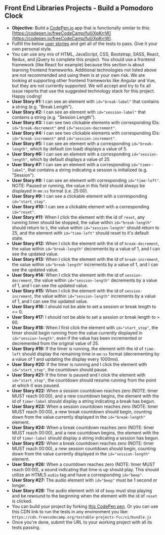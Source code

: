 ## Front End Libraries Projects - Build a Pomodoro Clock

- **Objective:** Build a [CodePen.io](https://codepen.io) app that is
  functionally similar to this:
  [https://codepen.io/freeCodeCamp/full/XpKrrW](https://codepen.io/freeCodeCamp/full/XpKrrW).
- Fulfill the below [user stories](https://en.wikipedia.org/wiki/User_story) and
  get all of the tests to pass. Give it your own personal style.
- You can use any mix of HTML, JavaScript, CSS, Bootstrap, SASS, React, Redux,
  and jQuery to complete this project. You should use a frontend framework (like
  React for example) because this section is about learning frontend frameworks.
  Additional technologies not listed above are not recommended and using them is
  at your own risk. We are looking at supporting other frontend frameworks like
  Angular and Vue, but they are not currently supported. We will accept and try
  to fix all issue reports that use the suggested technology stack for this
  project. Happy coding!
- **User Story #1:** I can see an element with `id="break-label"` that contains
  a string (e.g. "Break Length").
- **User Story #2:** I can see an element with `id="session-label"` that
  contains a string (e.g. "Session Length").
- **User Story #3:** I can see two clickable elements with corresponding IDs:
  `id="break-decrement"` and `id="session-decrement"`.
- **User Story #4:** I can see two clickable elements with corresponding IDs:
  `id="break-increment"` and `id="session-increment"`.
- **User Story #5:** I can see an element with a corresponding
  `id="break-length"`, which by default (on load) displays a value of 5.
- **User Story #6:** I can see an element with a corresponding
  `id="session-length"`, which by default displays a value of 25.
- **User Story #7:** I can see an element with a corresponding
  `id="timer-label"`, that contains a string indicating a session is initialized
  (e.g. "Session").
- **User Story #8:** I can see an element with corresponding `id="time-left"`.
  NOTE: Paused or running, the value in this field should always be displayed in
  `mm:ss` format (i.e. 25:00).
- **User Story #9:** I can see a clickable element with a corresponding
  `id="start_stop"`.
- **User Story #10:** I can see a clickable element with a corresponding
  `id="reset"`.
- **User Story #11:** When I click the element with the id of `reset`, any
  running timer should be stopped, the value within `id="break-length"` should
  return to `5`, the value within `id="session-length"` should return to 25, and
  the element with `id="time-left"` should reset to it's default state.
- **User Story #12:** When I click the element with the id of `break-decrement`,
  the value within `id="break-length"` decrements by a value of 1, and I can see
  the updated value.
- **User Story #13:** When I click the element with the id of `break-increment`,
  the value within `id="break-length"` increments by a value of 1, and I can see
  the updated value.
- **User Story #14:** When I click the element with the id of
  `session-decrement`, the value within `id="session-length"` decrements by a
  value of 1, and I can see the updated value.
- **User Story #15:** When I click the element with the id of
  `session-increment`, the value within `id="session-length"` increments by a
  value of 1, and I can see the updated value.
- **User Story #16:** I should not be able to set a session or break length to
  <= 0.
- **User Story #17:** I should not be able to set a session or break length
  to > 60.
- **User Story #18:** When I first click the element with `id="start_stop"`, the
  timer should begin running from the value currently displayed in
  `id="session-length"`, even if the value has been incremented or decremented
  from the original value of 25.
- **User Story #19:** If the timer is running, the element with the id of
  `time-left` should display the remaining time in `mm:ss` format (decrementing
  by a value of 1 and updating the display every 1000ms).
- **User Story #20:** If the timer is running and I click the element with
  `id="start_stop"`, the countdown should pause.
- **User Story #21:** If the timer is paused and I click the element with
  `id="start_stop"`, the countdown should resume running from the point at which
  it was paused.
- **User Story #22:** When a session countdown reaches zero (NOTE: timer MUST
  reach 00:00), and a new countdown begins, the element with the id of
  `timer-label` should display a string indicating a break has begun.
- **User Story #23:** When a session countdown reaches zero (NOTE: timer MUST
  reach 00:00), a new break countdown should begin, counting down from the value
  currently displayed in the `id="break-length"` element.
- **User Story #24:** When a break countdown reaches zero (NOTE: timer MUST
  reach 00:00), and a new countdown begins, the element with the id of
  `timer-label` should display a string indicating a session has begun.
- **User Story #25:** When a break countdown reaches zero (NOTE: timer MUST
  reach 00:00), a new session countdown should begin, counting down from the
  value currently displayed in the `id="session-length"` element.
- **User Story #26:** When a countdown reaches zero (NOTE: timer MUST reach
  00:00), a sound indicating that time is up should play. This should utilize an
  HTML5 `audio` tag and have a corresponding `id="beep"`.
- **User Story #27:** The audio element with `id="beep"` must be 1 second or
  longer.
- **User Story #28:** The audio element with id of `beep` must stop playing and
  be rewound to the beginning when the element with the id of `reset` is
  clicked.
- You can build your project by forking
  [this CodePen pen](http://codepen.io/freeCodeCamp/pen/MJjpwO). Or you can use
  this CDN link to run the tests in any environment you like:
  `https://cdn.freecodecamp.org/testable-projects-fcc/v1/bundle.js`
- Once you're done, submit the URL to your working project with all its tests
  passing.
